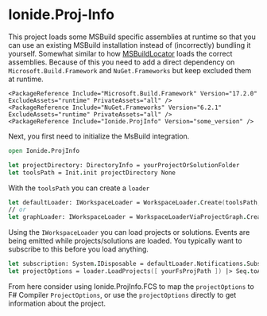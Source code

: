 # Ionide.Proj-Info

This project loads some MSBuild specific assemblies at runtime so that you can use an existing MSBuild installation instead of (incorrectly) bundling it yourself. Somewhat similar to how [MSBuildLocator](https://github.com/microsoft/MSBuildLocator) loads the correct assemblies.
Because of this you need to add a direct dependency on `Microsoft.Build.Framework` and `NuGet.Frameworks` but keep excluded them at runtime.

```
<PackageReference Include="Microsoft.Build.Framework" Version="17.2.0" ExcludeAssets="runtime" PrivateAssets="all" />
<PackageReference Include="NuGet.Frameworks" Version="6.2.1" ExcludeAssets="runtime" PrivateAssets="all" />
<PackageReference Include="Ionide.ProjInfo" Version="some_version" />
```

Next, you first need to initialize the MsBuild integration.

```fsharp
open Ionide.ProjInfo

let projectDirectory: DirectoryInfo = yourProjectOrSolutionFolder
let toolsPath = Init.init projectDirectory None
```

With the `toolsPath` you can create a `loader`

```fsharp
let defaultLoader: IWorkspaceLoader = WorkspaceLoader.Create(toolsPath, [])
// or
let graphLoader: IWorkspaceLoader = WorkspaceLoaderViaProjectGraph.Create(toolsPath, [])
```

Using the `IWorkspaceLoader` you can load projects or solutions.
Events are being emitted while projects/solutions are loaded.
You typically want to subscribe to this before you load anything.

```fsharp
let subscription: System.IDisposable = defaultLoader.Notifications.Subscribe(fun msg -> printfn "%A" msg)
let projectOptions = loader.LoadProjects([ yourFsProjPath ]) |> Seq.toArray
```

From here consider using Ionide.ProjInfo.FCS to map the `projectOptions` to F# Compiler `ProjectOptions`, or use the `projectOptions` directly to get information about the project.
